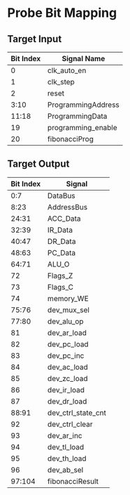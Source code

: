 # Probe Bit Mapping

## Target Input

Bit Index | Signal Name
-|-
0 | clk_auto_en
1 | clk_step
2 | reset
3:10 | ProgrammingAddress
11:18 | ProgrammingData
19 | programming_enable
20 | fibonacciProg


## Target Output

Bit Index | Signal
-|-
0:7 | DataBus
8:23 | AddressBus
24:31 | ACC_Data
32:39 | IR_Data
40:47 | DR_Data
48:63 | PC_Data
64:71 | ALU_O
72 | Flags_Z
73 | Flags_C
74 | memory_WE
75:76 | dev_mux_sel
77:80 | dev_alu_op
81 | dev_ar_load
82 | dev_pc_load
83 | dev_pc_inc
84 | dev_ac_load
85 | dev_zc_load
86 | dev_ir_load
87 | dev_dr_load
88:91 | dev_ctrl_state_cnt
92 | dev_ctrl_clear
93 | dev_ar_inc
94 | dev_tl_load
95 | dev_th_load
96 | dev_ab_sel
97:104 | fibonacciResult